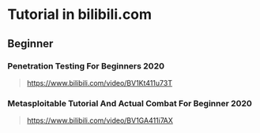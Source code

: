 # Tutorial in bilibili.com

## Beginner
### Penetration Testing For Beginners 2020
> https://www.bilibili.com/video/BV1Kt411u73T

### Metasploitable Tutorial And Actual Combat For Beginner 2020
> https://www.bilibili.com/video/BV1GA411i7AX

